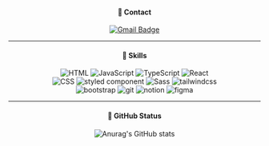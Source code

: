 
<!--
**nimoseel/nimoseel** is a ✨ _special_ ✨ repository because its `README.md` (this file) appears on your GitHub profile.

Here are some ideas to get you started:

- 🔭 I’m currently working on ...
- 🌱 I’m currently learning ...
- 👯 I’m looking to collaborate on ...
- 🤔 I’m looking for help with ...
- 💬 Ask me about ...
- 📫 How to reach me: ...
- 😄 Pronouns: ...
- ⚡ Fun fact: ...
-->

<div align='center'>
  
#### 📌 Contact             
[![Gmail Badge](https://img.shields.io/badge/Gmail-d14836?style=flat-square&logo=Gmail&logoColor=white&link=mailto:fromnimos@gmail.com)](mailto:fromnimos@gmail.com)
____

#### 📌 Skills
![HTML](https://img.shields.io/badge/-Html5-e34c26?style=flat-square&logo=html5&logoColor=white)
![JavaScript](https://img.shields.io/badge/-JavaScript-f7df1e?style=flat-square&logo=javascript&logoColor=white)
![TypeScript](https://img.shields.io/badge/-typescript-3178c6?style=flat-square&logo=typescript&logoColor=white)
![React](https://img.shields.io/badge/-react-61DBFB?style=flat-square&logo=react&logoColor=white)
<br/>
![CSS](https://img.shields.io/badge/-css-1A6DB1?style=flat-square&logo=css3&logoColor=white)
![styled component](https://img.shields.io/badge/-styled%20component-FF8C8E?style=flat-square&logo=styledcomponents&logoColor=white)
![Sass](https://img.shields.io/badge/-Sass-ff69b4?style=flat-square&logo=sass&logoColor=white)
![tailwindcss](https://img.shields.io/badge/-tailwindcss-18B8B9?style=flat-square&logo=tailwindcss&logoColor=white)
<br/>
![bootstrap](https://img.shields.io/badge/-bootstrap-7010EF?style=flat-square&logo=bootstrap&logoColor=white)
![git](https://img.shields.io/badge/-git-E94E31?style=flat-square&logo=git&logoColor=white)
![notion](https://img.shields.io/badge/-notion-black?style=flat-square&logo=notion&logoColor=white)
![figma](https://img.shields.io/badge/-figma-white?style=flat-square&logo=figma)
____

#### 📌 GitHub Status
![Anurag's GitHub stats](https://github-readme-stats.vercel.app/api?username=nimoseel&show_icons=true&theme=merko)

</div>
  
